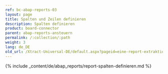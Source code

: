 ```yaml
---
ref: bc-abap-reports-03
layout: page
title: Spalten und Zeilen definieren
description: Spalten definieren
product: board-connector
parent: abap-reports-ansteuern
permalink: /:collection/:path
weight: 3
lang: de_DE
old_url: /Xtract-Universal-DE/default.aspx?pageid=eine-report-extraktion-definieren
---
```

{% include _content/de/abap_reports/report-spalten-definieren.md %}
